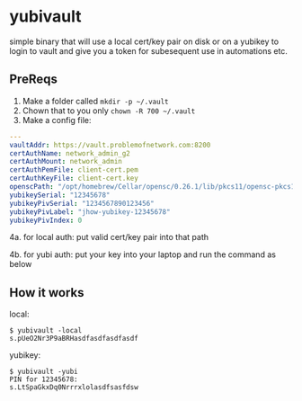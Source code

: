 # yubivault

simple binary that will use a local cert/key pair on disk or on a yubikey to login to vault and give you a token for subesequent use in automations etc.

## PreReqs

1. Make a folder called `mkdir -p ~/.vault`
2. Chown that to you only `chown -R 700 ~/.vault`
3. Make a config file:

```yaml
---
vaultAddr: https://vault.problemofnetwork.com:8200
certAuthName: network_admin_g2
certAuthMount: network_admin
certAuthPemFile: client-cert.pem
certAuthKeyFile: client-cert.key
openscPath: "/opt/homebrew/Cellar/opensc/0.26.1/lib/pkcs11/opensc-pkcs11.so"
yubikeySerial: "12345678"
yubikeyPivSerial: "1234567890123456"
yubikeyPivLabel: "jhow-yubikey-12345678"
yubikeyPivIndex: 0
```

4a. for local auth: put valid cert/key pair into that path

4b. for yubi auth: put your key into your laptop and run the command as below


## How it works

local:
```shell
$ yubivault -local
s.pUeO2Nr3P9aBRHasdfasdfasdfasdf
```

yubikey:
```shell
$ yubivault -yubi
PIN for 12345678: 
s.LtSpaGkxDq0Nrrrxlolasdfsasfdsw
```